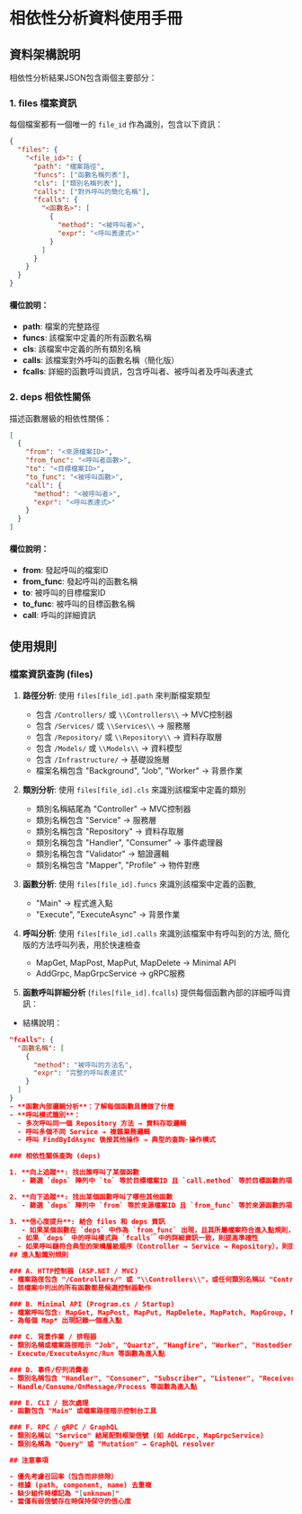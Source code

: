 # 相依性分析資料使用手冊

## 資料架構說明

相依性分析結果JSON包含兩個主要部分：

### 1. files 檔案資訊

每個檔案都有一個唯一的 `file_id` 作為識別，包含以下資訊：

```json
{
  "files": {
    "<file_id>": {
      "path": "檔案路徑",
      "funcs": ["函數名稱列表"],
      "cls": ["類別名稱列表"],
      "calls": ["對外呼叫的簡化名稱"],
      "fcalls": { 
        "<函數名>": [ 
          { 
            "method": "<被呼叫者>", 
            "expr": "<呼叫表達式>" 
          } 
        ] 
      }
    }
  }
}
```

#### 欄位說明：

- **path**: 檔案的完整路徑
- **funcs**: 該檔案中定義的所有函數名稱
- **cls**: 該檔案中定義的所有類別名稱
- **calls**: 該檔案對外呼叫的函數名稱（簡化版）
- **fcalls**: 詳細的函數呼叫資訊，包含呼叫者、被呼叫者及呼叫表達式

### 2. deps 相依性關係

描述函數層級的相依性關係：

```json
[
  {
    "from": "<來源檔案ID>",
    "from_func": "<呼叫者函數>",
    "to": "<目標檔案ID>",
    "to_func": "<被呼叫函數>",
    "call": {
      "method": "<被呼叫者>", 
      "expr": "<呼叫表達式>"
    }
  }
]
```

#### 欄位說明：

- **from**: 發起呼叫的檔案ID
- **from_func**: 發起呼叫的函數名稱
- **to**: 被呼叫的目標檔案ID
- **to_func**: 被呼叫的目標函數名稱
- **call**: 呼叫的詳細資訊

## 使用規則

### 檔案資訊查詢 (files)

1. **路徑分析**: 使用 `files[file_id].path` 來判斷檔案類型
   - 包含 `/Controllers/` 或 `\\Controllers\\` → MVC控制器
   - 包含 `/Services/` 或 `\\Services\\` → 服務層
   - 包含 `/Repository/` 或 `\\Repository\\` → 資料存取層
   - 包含 `/Models/` 或 `\\Models\\` → 資料模型
   - 包含 `/Infrastructure/` → 基礎設施層
   - 檔案名稱包含 "Background", "Job", "Worker" → 背景作業

2. **類別分析**: 使用 `files[file_id].cls` 來識別該檔案中定義的類別
   - 類別名稱結尾為 "Controller" → MVC控制器
   - 類別名稱包含 "Service" → 服務層
   - 類別名稱包含 "Repository" → 資料存取層
   - 類別名稱包含 "Handler", "Consumer" → 事件處理器
   - 類別名稱包含 "Validator" → 驗證邏輯
   - 類別名稱包含 "Mapper", "Profile" → 物件對應

3. **函數分析**: 使用 `files[file_id].funcs` 來識別該檔案中定義的函數,
   - "Main" → 程式進入點
   - "Execute", "ExecuteAsync" → 背景作業

4. **呼叫分析**: 使用 `files[file_id].calls` 來識別該檔案中有呼叫到的方法, 簡化版的方法呼叫列表，用於快速檢查
   - MapGet, MapPost, MapPut, MapDelete → Minimal API
   - AddGrpc, MapGrpcService → gRPC服務
  
5. **函數呼叫詳細分析** (`files[file_id].fcalls`) 提供每個函數內部的詳細呼叫資訊：
- 結構說明：
```json
"fcalls": {
  "函數名稱": [
    {
      "method": "被呼叫的方法名",
      "expr": "完整的呼叫表達式"
    }
  ]
}
- **函數內部邏輯分析**：了解每個函數具體做了什麼
- **呼叫模式識別**：
  - 多次呼叫同一個 Repository 方法 → 資料存取邏輯
  - 呼叫多個不同 Service → 複雜業務邏輯
  - 呼叫 FindByIdAsync 後接其他操作 → 典型的查詢-操作模式

### 相依性關係查詢 (deps)

1. **向上追蹤**: 找出誰呼叫了某個函數
   - 篩選 `deps` 陣列中 `to` 等於目標檔案ID 且 `call.method` 等於目標函數的項目

2. **向下追蹤**: 找出某個函數呼叫了哪些其他函數
   - 篩選 `deps` 陣列中 `from` 等於來源檔案ID 且 `from_func` 等於來源函數的項目

3. **信心度提升**: 結合 files 和 deps 資訊
   - 如果某個函數在 `deps` 中作為 `from_func` 出現，且其所屬檔案符合進入點規則，則提高信心度
  - 如果 `deps` 中的呼叫模式與 `fcalls` 中的詳細資訊一致，則提高準確性
  - 如果呼叫鏈符合典型的架構層級順序（Controller → Service → Repository），則提高可信度
## 進入點識別規則

### A. HTTP控制器 (ASP.NET / MVC)
- 檔案路徑包含 "/Controllers/" 或 "\\Controllers\\"，或任何類別名稱以 "Controller" 結尾
- 該檔案中列出的所有函數都是候選控制器動作

### B. Minimal API (Program.cs / Startup)
- 檔案呼叫包含: MapGet, MapPost, MapPut, MapDelete, MapPatch, MapGroup, MapControllerRoute
- 為每個 Map* 出現記錄一個進入點

### C. 背景作業 / 排程器
- 類別名稱或檔案路徑暗示 "Job", "Quartz", "Hangfire", "Worker", "HostedService", "BackgroundService"
- Execute/ExecuteAsync/Run 等函數為進入點

### D. 事件/佇列消費者
- 類別名稱包含 "Handler", "Consumer", "Subscriber", "Listener", "Receiver"
- Handle/Consume/OnMessage/Process 等函數為進入點

### E. CLI / 批次處理
- 函數包含 "Main" 或檔案路徑暗示控制台工具

### F. RPC / gRPC / GraphQL
- 類別名稱以 "Service" 結尾配對框架信號 (如 AddGrpc, MapGrpcService)
- 類別名稱為 "Query" 或 "Mutation" → GraphQL resolver

## 注意事項

- 優先考慮召回率（包含而非排除）
- 根據 (path, component, name) 去重複
- 缺少組件時標記為 "[unknown]"
- 當僅有弱信號存在時保持保守的信心度